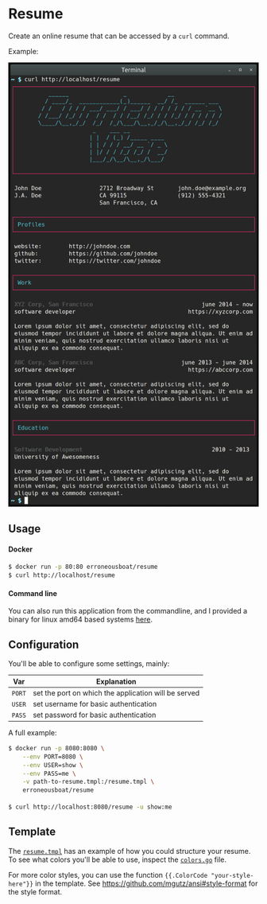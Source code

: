 Resume
======

Create an online resume that can be accessed by a `curl` command.

Example:

![Screenshot](/screenshot.png?raw=true)


Usage
-----

#### Docker

```bash
$ docker run -p 80:80 erroneousboat/resume
$ curl http://localhost/resume
```

#### Command line

You can also run this application from the commandline, and I provided a
binary for linux amd64 based systems [here](https://github.com/erroneosboat/resume/releases).

Configuration
-------------

You'll be able to configure some settings, mainly:

| Var    | Explanation                                          |
|--------|------------------------------------------------------|
| `PORT`   | set the port on which the application will be served |
| `USER`   | set username for basic authentication                |
| `PASS`   | set password for basic authentication                |

A full example:

```bash
$ docker run -p 8080:8080 \
    --env PORT=8080 \
    --env USER=show \
    --env PASS=me \
    -v path-to-resume.tmpl:/resume.tmpl \
    erroneousboat/resume

$ curl http://localhost:8080/resume -u show:me
```

Template
--------

The [`resume.tmpl`](./resume.tmpl) has an example of how you could structure your resume. To
see what colors you'll be able to use, inspect the [`colors.go`](./colors.go) file.

For more color styles, you can use the function
``{{.ColorCode "your-style-here"}}`` in the template. See https://github.com/mgutz/ansi#style-format
for the style format.
